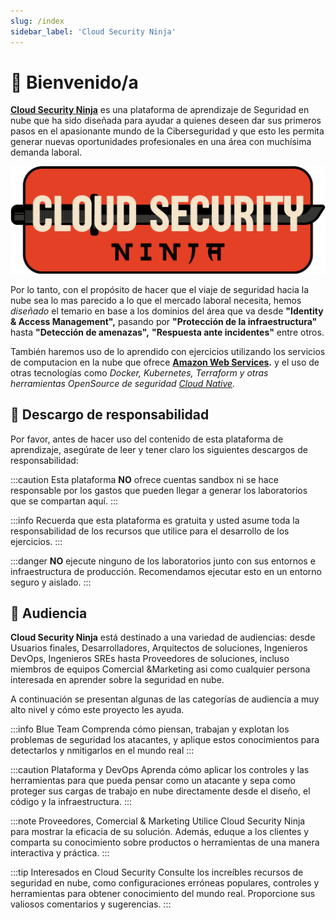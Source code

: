 ```yaml
---
slug: /index
sidebar_label: 'Cloud Security Ninja'
---
```


# 👋 Bienvenido/a
**[Cloud Security Ninja](https://github.com/gerardokaztro/cloudsec-ninja)** es una plataforma de aprendizaje de Seguridad en nube que ha sido diseñada para ayudar a quienes deseen dar sus primeros pasos en el apasionante mundo de la Ciberseguridad y que esto les permita generar nuevas oportunidades profesionales en una área con muchísima demanda laboral.

![Cloud Security Ninja Banner](./img/logo_intro.png)

Por lo tanto, con el propósito de hacer que el viaje de seguridad hacia la nube sea lo mas parecido a lo que el mercado laboral necesita, hemos *diseñado* el temario en base a los dominios del área que va desde **"Identity & Access Management",** pasando por **"Protección de la infraestructura"** hasta **"Detección de amenazas",** **"Respuesta ante incidentes"** entre otros.

También haremos uso de lo aprendido con ejercicios utilizando los servicios de computacion en la nube 
que ofrece **[Amazon Web Services](https://aws.amazon.com/es/).** y el uso de otras tecnologías como *Docker, 
Kubernetes, Terraform y otras herramientas OpenSource de seguridad [Cloud Native](https://www.cncf.io/projects/).*

## 🚨 Descargo de responsabilidad
Por favor, antes de hacer uso del contenido de esta plataforma de aprendizaje, asegúrate de leer y tener claro los siguientes descargos de responsabilidad:

:::caution
Esta plataforma **NO** ofrece cuentas sandbox ni se hace responsable por los gastos que pueden llegar a generar los laboratorios que se compartan aquí.
:::

:::info
Recuerda que esta plataforma es gratuita y usted asume toda la responsabilidad de los recursos que utilice para el desarrollo de los ejercicios.
:::

:::danger
**NO** ejecute ninguno de los laboratorios junto con sus entornos e infraestructura de producción. Recomendamos ejecutar esto en un entorno seguro y aislado.
:::

## 🤝 Audiencia
**Cloud Security Ninja** está destinado a una variedad de audiencias: desde Usuarios finales, Desarrolladores, Arquitectos de soluciones, Ingenieros DevOps, Ingenieros SREs hasta Proveedores de soluciones, incluso miembros de equipos Comercial &Marketing asi como cualquier persona interesada en aprender sobre la seguridad en nube.

A continuación se presentan algunas de las categorías de audiencia a muy alto nivel y cómo este proyecto les ayuda.

:::info Blue Team
Comprenda cómo piensan, trabajan y explotan los problemas de seguridad los atacantes, y aplique estos conocimientos para detectarlos y nmitigarlos en el mundo real
:::

:::caution Plataforma y DevOps
Aprenda cómo aplicar los controles y las herramientas para que pueda pensar como un atacante y sepa como proteger sus cargas de trabajo en nube directamente desde el diseño, el código y la infraestructura.
:::

:::note Proveedores, Comercial & Marketing
Utilice Cloud Security Ninja para mostrar la eficacia de su solución. Además, eduque a los clientes y comparta su conocimiento sobre productos o herramientas de una manera interactiva y práctica.
:::

:::tip Interesados en Cloud Security
Consulte los increíbles recursos de seguridad en nube, como configuraciones erróneas populares, controles y herramientas para obtener conocimiento del mundo real. Proporcione sus valiosos comentarios y sugerencias.
:::
